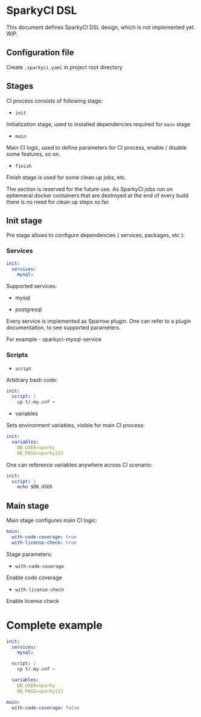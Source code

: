 # SparkyCI DSL

This document defines SparkyCI DSL design, which is not
implemented yet. WIP.

## Configuration file

Create `.sparkyci.yaml` in project root directory

## Stages

CI process consists of following stage:

* `init`

Initialization stage, used to installed dependencies required for `main` stage


* `main`

Main CI logic, used to define parameters for CI process, enable / disable some 
features, so on.


* `finish`

Finish stage is used for some clean up jobs, etc. 

The section is reserved for the future use. As SparkyCI jobs run on
ephemeral docker containers that are destroyed at the end of every build
there is no need for clean up steps so far.


## Init stage

Pre stage allows to configure dependencies ( services, packages, etc ):


### Services

```yaml
init:
  services:
    mysql:
```

Supported services:

* mysql

* postgresql

Every service is implemented as Sparrow plugin.
One can refer to a plugin documentation,
to see supported parameters.

For example - sparkyci-mysql-service

### Scripts

* `script`

Arbitrary bash code:

```yaml
init:
  script: |
    cp t/.my.cnf ~
```

* variables

Sets environment variables, visible for main CI process:

```yaml
init:
  variables:
    DB_USER=sparky
    DB_PASS=sparky123
```

One can reference variables anywhere 
across CI scenario:

```yaml
init:
  script: |
    echo $DB_USER
```

## Main stage

Main stage configures main CI logic:

```yaml
main:
  with-code-coverage: true
  with-license-check: true
```

Stage parameters:

* `with-code-coverage`

Enable code coverage

* `with-license-check`

Enable license check


# Complete example

```yaml
init:
  services:
    mysql:

  script: |
    cp t/.my.cnf ~

  variables:
    DB_USER=sparky
    DB_PASS=sparky123

main:
  with-code-coverage: false
```
